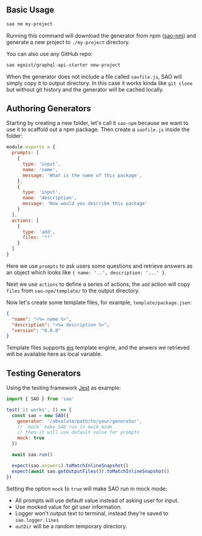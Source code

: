 ## Basic Usage

```bash
sao nm my-project
```

Running this command will download the generator from npm ([sao-nm](npm.im/sao-nm)) and generate a new project to `./my-project` directory.

You can also use any GitHub repo:

```bash
sao egoist/graphql-api-starter new-project
```

When the generator does not include a file called `saofile.js`, SAO will simply copy it to output directory. In this case it works kinda like `git clone` but without git history and the generator will be cached locally.

## Authoring Generators

Starting by creating a new folder, let's call it `sao-npm` because we want to use it to scaffold out a npm package. Then create a `saofile.js` inside the folder:

```js
module.exports = {
  prompts: [
    {
      type: 'input',
      name: 'name',
      message: 'What is the name of this package',
    },
    {
      type: 'input',
      name: 'description',
      message: 'How would you describe this package'
    }
  ],
  actions: [
    {
      type: 'add',
      files: '**'
    }
  ]
}
```

Here we use `prompts` to ask users some questions and retrieve answers as an object which looks like `{ name: '..', description: '...' }`.

Next we use `actions` to define a series of actions, the `add` action will copy `files` from `sao-npm/template/` to the output directory.

Now let's create some template files, for example, `template/package.json`:

```json
{
  "name": "<%= name %>",
  "description": "<%= description %>",
  "version": "0.0.0"
}
```

Template files supports [ejs](https://ejs.co) template engine, and the anwers we retrieved will be available here as local variable.

## Testing Generators

Using the testing framework [Jest](https://jestjs.io/) as example:

```js
import { SAO } from 'sao'

test('it works', () => {
  const sao = new SAO({
    generator: '/absolute/path/to/your/generator',
    // `mock` make SAO run in mock mode
    // then it will use default value for prompts
    mock: true
  })

  await sao.run()

  expect(sao.answers).toMatchInlineSnapshot()
  expect(await sao.getOutputFiles()).toMatchInlineSnapshot()
})
```

Setting the option `mock` to `true` will make SAO run in mock mode:

- All prompts will use default value instead of asking user for input.
- Use mocked value for git user information.
- Logger won't output text to terminal, instead they're saved to `sao.logger.lines`
- `outDir` will be a random temporary directory.

